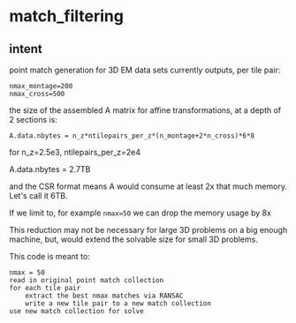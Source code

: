 # match_filtering
## intent
point match generation for 3D EM data sets currently outputs, per tile pair:
```
nmax_montage=200
nmax_cross=500
```
the size of the assembled A matrix for affine transformations, at a depth of 2 sections is:
```
A.data.nbytes = n_z*ntilepairs_per_z*(n_montage+2*n_cross)*6*8
```
for n_z=2.5e3, ntilepairs_per_z=2e4

A.data.nbytes  = 2.7TB

and the CSR format means A would consume at least 2x that much memory. Let's call it 6TB.

If we limit to, for example
`nmax=50`
we can drop the memory usage by 8x

This reduction may not be necessary for large 3D problems on a big enough machine, but, would extend the solvable size for small 3D problems.

This code is meant to:
```
nmax = 50
read in original point match collection
for each tile pair
    extract the best nmax matches via RANSAC
    write a new tile pair to a new match collection
use new match collection for solve
```

